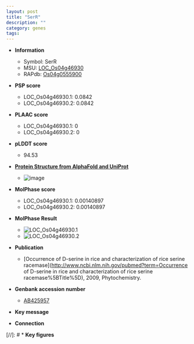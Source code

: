 ```yaml
---
layout: post
title: "SerR"
description: ""
category: genes
tags: 
---
```


* **Information**  
    + Symbol: SerR  
    + MSU: [LOC_Os04g46930](http://rice.plantbiology.msu.edu/cgi-bin/ORF_infopage.cgi?orf=LOC_Os04g46930)  
    + RAPdb: [Os04g0555900](http://rapdb.dna.affrc.go.jp/viewer/gbrowse_details/irgsp1?name=Os04g0555900)  

* **PSP score**  
    + LOC_Os04g46930.1: 0.0842 
    + LOC_Os04g46930.2: 0.0842 

* **PLAAC score**  
    + LOC_Os04g46930.1: 0 
    + LOC_Os04g46930.2: 0 

* **pLDDT score**
    + 94.53

* **[Protein Structure from AlphaFold and UniProt](https://www.uniprot.org/uniprotkb/Q7XSN8/entry#structure)**
    + ![image](https://ricepsp.github.io/images/Q7/AF-Q7XSN8-F1.png)

* **MolPhase score**
    + LOC_Os04g46930.1: 0.00140897
    + LOC_Os04g46930.2: 0.00140897

* **MolPhase Result**
    + ![LOC_Os04g46930.1](https://304243504.github.io/Pictures/LOC_Os04g/LOC_Os04g46930.1.png)
    + ![LOC_Os04g46930.2](https://304243504.github.io/Pictures/LOC_Os04g/LOC_Os04g46930.2.png)

* **Publication**  
    + [Occurrence of D-serine in rice and characterization of rice serine racemase](http://www.ncbi.nlm.nih.gov/pubmed?term=Occurrence of D-serine in rice and characterization of rice serine racemase%5BTitle%5D), 2009, Phytochemistry.

* **Genbank accession number**  
    + [AB425957](http://www.ncbi.nlm.nih.gov/nuccore/AB425957)

* **Key message**  

* **Connection**  

[//]: # * **Key figures**  


